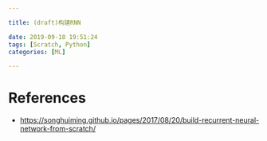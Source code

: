 ```yaml
---

title: (draft)构建RNN

date: 2019-09-18 19:51:24
tags: [Scratch, Python]
categories: [ML]

---
```




# References

- <https://songhuiming.github.io/pages/2017/08/20/build-recurrent-neural-network-from-scratch/>
